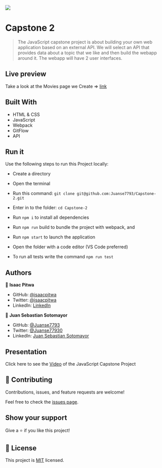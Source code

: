 ![](https://img.shields.io/badge/Microverse-blueviolet)

#  Capstone 2

> The JavaScript capstone project is about building your own web application based on an external API. We will select an API that provides data about a topic that we like and then build the webapp around it. The webapp will have 2 user interfaces.

## Live preview

Take a look at the Movies page we Create => [link](https://juanse7793.github.io/Capstone-2/)

## Built With

- HTML & CSS
- JavaScript
- Webpack
- GitFlow
- API

## Run it

Use the following steps to run this Project locally:

- Create a directory

- Open the terminal

- Run this command:
`git clone git@github.com:Juanse7793/Capstone-2.git`

- Enter in to the folder:
`cd Capstone-2`

- Run `npm i` to install all dependencies
- Run `npm run` build to bundle the project with webpack, and
- Run `npm start` to launch the application

- Open the folder with a code editor (VS Code preferred)

- To run all tests write the command `npm run test`


## Authors

👤 **Isaac Pitwa**

- GitHub: [@isaacpitwa](https://github.com/isaacpitwa)
- Twitter: [@isaacpitwa](https://twitter.com/isaacpitwa)
- LinkedIn: [LinkedIn](https://linkedin.com/in/isaac-pitwa)

👤 **Juan Sebastian Sotomayor**

- GitHub: [@Juanse7793](https://github.com/Juanse7793)
- Twitter: [@Juanse77930](https://twitter.com/Juanse77930)
- LinkedIn: [Juan Sebastian Sotomayor](https://linkedin.com/in/juan-sebastian-sotomayor-2bb395198)


## Presentation

Click here to see the [Video](https://drive.google.com/file/d/13tSW0ET0Fk2PHUehzoZuuil2ESdVF1cU/view?usp=sharing) of the JavaScript Capstone Project

## 🤝 Contributing

Contributions, issues, and feature requests are welcome!

Feel free to check the [issues page](../../issues/).

## Show your support

Give a ⭐️ if you like this project!


## 📝 License

This project is [MIT](./MIT.md) licensed.
